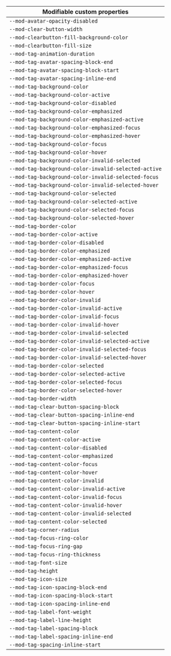 | Modifiable custom properties                         |
| ---------------------------------------------------- |
| `--mod-avatar-opacity-disabled`                      |
| `--mod-clear-button-width`                           |
| `--mod-clearbutton-fill-background-color`            |
| `--mod-clearbutton-fill-size`                        |
| `--mod-tag-animation-duration`                       |
| `--mod-tag-avatar-spacing-block-end`                 |
| `--mod-tag-avatar-spacing-block-start`               |
| `--mod-tag-avatar-spacing-inline-end`                |
| `--mod-tag-background-color`                         |
| `--mod-tag-background-color-active`                  |
| `--mod-tag-background-color-disabled`                |
| `--mod-tag-background-color-emphasized`              |
| `--mod-tag-background-color-emphasized-active`       |
| `--mod-tag-background-color-emphasized-focus`        |
| `--mod-tag-background-color-emphasized-hover`        |
| `--mod-tag-background-color-focus`                   |
| `--mod-tag-background-color-hover`                   |
| `--mod-tag-background-color-invalid-selected`        |
| `--mod-tag-background-color-invalid-selected-active` |
| `--mod-tag-background-color-invalid-selected-focus`  |
| `--mod-tag-background-color-invalid-selected-hover`  |
| `--mod-tag-background-color-selected`                |
| `--mod-tag-background-color-selected-active`         |
| `--mod-tag-background-color-selected-focus`          |
| `--mod-tag-background-color-selected-hover`          |
| `--mod-tag-border-color`                             |
| `--mod-tag-border-color-active`                      |
| `--mod-tag-border-color-disabled`                    |
| `--mod-tag-border-color-emphasized`                  |
| `--mod-tag-border-color-emphasized-active`           |
| `--mod-tag-border-color-emphasized-focus`            |
| `--mod-tag-border-color-emphasized-hover`            |
| `--mod-tag-border-color-focus`                       |
| `--mod-tag-border-color-hover`                       |
| `--mod-tag-border-color-invalid`                     |
| `--mod-tag-border-color-invalid-active`              |
| `--mod-tag-border-color-invalid-focus`               |
| `--mod-tag-border-color-invalid-hover`               |
| `--mod-tag-border-color-invalid-selected`            |
| `--mod-tag-border-color-invalid-selected-active`     |
| `--mod-tag-border-color-invalid-selected-focus`      |
| `--mod-tag-border-color-invalid-selected-hover`      |
| `--mod-tag-border-color-selected`                    |
| `--mod-tag-border-color-selected-active`             |
| `--mod-tag-border-color-selected-focus`              |
| `--mod-tag-border-color-selected-hover`              |
| `--mod-tag-border-width`                             |
| `--mod-tag-clear-button-spacing-block`               |
| `--mod-tag-clear-button-spacing-inline-end`          |
| `--mod-tag-clear-button-spacing-inline-start`        |
| `--mod-tag-content-color`                            |
| `--mod-tag-content-color-active`                     |
| `--mod-tag-content-color-disabled`                   |
| `--mod-tag-content-color-emphasized`                 |
| `--mod-tag-content-color-focus`                      |
| `--mod-tag-content-color-hover`                      |
| `--mod-tag-content-color-invalid`                    |
| `--mod-tag-content-color-invalid-active`             |
| `--mod-tag-content-color-invalid-focus`              |
| `--mod-tag-content-color-invalid-hover`              |
| `--mod-tag-content-color-invalid-selected`           |
| `--mod-tag-content-color-selected`                   |
| `--mod-tag-corner-radius`                            |
| `--mod-tag-focus-ring-color`                         |
| `--mod-tag-focus-ring-gap`                           |
| `--mod-tag-focus-ring-thickness`                     |
| `--mod-tag-font-size`                                |
| `--mod-tag-height`                                   |
| `--mod-tag-icon-size`                                |
| `--mod-tag-icon-spacing-block-end`                   |
| `--mod-tag-icon-spacing-block-start`                 |
| `--mod-tag-icon-spacing-inline-end`                  |
| `--mod-tag-label-font-weight`                        |
| `--mod-tag-label-line-height`                        |
| `--mod-tag-label-spacing-block`                      |
| `--mod-tag-label-spacing-inline-end`                 |
| `--mod-tag-spacing-inline-start`                     |
